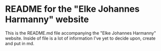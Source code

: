 # README for the "Elke Johannes Harmanny" website

This is the README.md file accompanying the "Elke Johannes Harmanny" website. Inside of file is a lot of information I've yet to decide upon, create and put in md. 